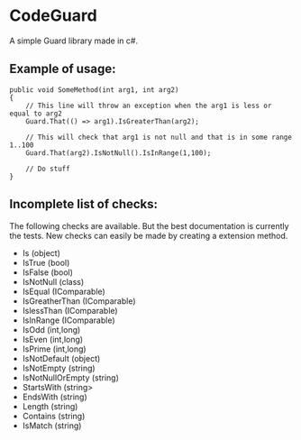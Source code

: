 CodeGuard
=========

A simple Guard library made in c#.

Example of usage:
-----------------

	public void SomeMethod(int arg1, int arg2)
	{
		// This line will throw an exception when the arg1 is less or equal to arg2
		Guard.That(() => arg1).IsGreaterThan(arg2);

		// This will check that arg1 is not null and that is in some range 1..100
		Guard.That(arg2).IsNotNull().IsInRange(1,100);

		// Do stuff
	}


Incomplete list of checks:
--------------------------

The following checks are available. But the best documentation is currently the tests.
New checks can easily be made by creating a extension method.

* Is<Type> (object)
* IsTrue (bool)
* IsFalse (bool)
* IsNotNull (class)
* IsEqual (IComparable)
* IsGreatherThan (IComparable)
* IslessThan (IComparable)
* IsInRange (IComparable)
* IsOdd (int,long)
* IsEven (int,long)
* IsPrime (int,long)
* IsNotDefault (object)
* IsNotEmpty (string)
* IsNotNullOrEmpty (string)
* StartsWith (string>
* EndsWith (string)
* Length (string)
* Contains (string)
* IsMatch (string)

